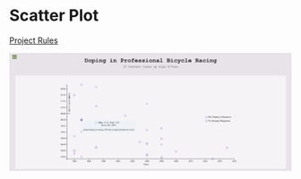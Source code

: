 # Scatter Plot

[Project Rules](https://www.freecodecamp.org/learn/data-visualization/data-visualization-projects/visualize-data-with-a-scatterplot-graph)

[![scatter plot](/Scatter/scatter.png)](https://codepen.io/iruminii/pen/qBQOYYO)
